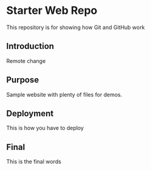# Starter Web Repo

This repository is for showing how Git and GitHub work

## Introduction
Remote change

## Purpose
Sample website with plenty of files for demos. 

## Deployment
This is how you have to deploy

## Final

This is the final words